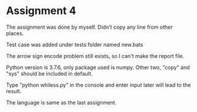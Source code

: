 # Assignment 4

The assignment was done by myself. Didn't copy any line from other places.

Test case was added under tests folder named new.bats

The arrow sign encode problem still exists, so I can't make the report file. 

Python version is 3.7.6, only package used is numpy. Other two, "copy" and "sys" should be included in default.

Type "python whiless.py" in the console and enter input later will lead to the result. 

The language is same as the last assignment. 
